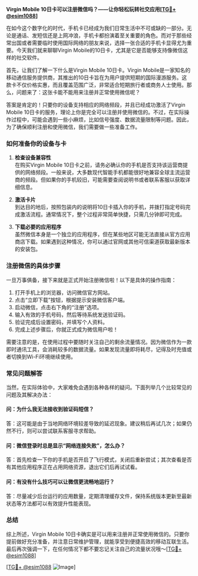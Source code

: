 **Virgin Mobile 10日卡可以注册微信吗？——让你轻松玩转社交应用[[TG💪+ @esim1088](https://t.me/s/esim1088)]**

在如今这个数字化的时代，手机卡已经成为我们日常生活中不可或缺的一部分。无论是通话、发短信还是上网冲浪，手机卡都扮演着至关重要的角色。而对于那些经常出国或者需要临时使用国际网络的朋友来说，选择一张合适的手机卡显得尤为重要。今天我们就来聊聊Virgin Mobile的10日卡，尤其是它是否能够支持像微信这样的社交软件。

首先，让我们了解一下什么是Virgin Mobile 10日卡。Virgin Mobile是一家知名的移动通信服务提供商，其推出的10日卡旨在为用户提供短期的国际漫游服务。这款卡不仅价格实惠，而且覆盖范围广泛，非常适合短期旅行者或商务人士使用。那么，问题来了：这张卡能不能用来注册并正常使用微信呢？

答案是肯定的！只要你的设备支持相应的网络频段，并且已经成功激活了Virgin Mobile 10日卡的服务，理论上你是完全可以注册并使用微信的。不过，在实际操作过程中，可能会遇到一些小麻烦，比如信号强度、数据流量限制等问题。因此，为了确保顺利注册和使用微信，我们需要做一些准备工作。

### **如何准备你的设备与卡**

1. **检查设备兼容性**  
   在购买Virgin Mobile 10日卡之前，请务必确认你的手机是否支持该运营商提供的网络频段。一般来说，大多数现代智能手机都能很好地兼容全球主流运营商的频段。但如果你的手机较旧，可能需要查阅说明书或者联系客服以获取详细信息。

2. **激活卡片**  
   到达目的地后，按照包装内的说明将10日卡插入你的手机，并拨打指定号码完成激活流程。通常情况下，整个过程非常简单快捷，只需几分钟即可完成。

3. **下载必要的应用程序**  
   虽然微信本身是一个独立的应用程序，但在某些地区可能无法直接从官方应用商店下载。如果遇到这种情况，你可以通过官网或其他可信渠道获取最新版本的安装包。

### **注册微信的具体步骤**

一旦万事俱备，接下来就是正式开始注册微信啦！以下是具体的操作指南：

1. 打开手机上的浏览器，访问微信官方网站。
2. 点击“立即下载”按钮，根据提示安装微信客户端。
3. 启动微信，点击右下角的“注册”选项。
4. 输入有效的手机号码，然后等待系统发送验证码。
5. 验证完成后设置密码，并填写个人资料。
6. 完成上述步骤后，你就正式成为微信用户啦！

需要注意的是，在使用过程中要随时关注自己的剩余流量情况。因为微信作为一款即时通讯工具，会消耗较多的数据流量。如果发现流量即将耗尽，记得及时充值或者切换到Wi-Fi环境继续使用。

### **常见问题解答**

当然，在实际体验中，大家难免会遇到各种各样的疑问。下面列举几个比较常见的问题及其解决办法：

#### **问：为什么我无法接收到验证码短信？**
答：这可能是由于当地网络环境较差导致的延迟现象。建议稍后再试几次；如果仍然不行，则可以尝试联系客服寻求帮助。

#### **问：微信登录时总是显示“网络连接失败”，怎么办？**
答：首先检查一下你的手机是否开启了飞行模式，关闭后重新尝试；其次查看是否有其他应用程序正在占用网络资源，退出它们后再试试看。

#### **问：有没有什么技巧可以让微信更流畅地运行？**
答：尽量减少后台运行的应用数量，定期清理缓存文件，保持系统版本更新至最新状态等方法都可以有效提升性能表现。

### **总结**

综上所述，Virgin Mobile 10日卡确实是可以用来注册并正常使用微信的。只要你提前做好充分准备，并注意日常维护管理，就能享受到便捷高效的移动互联生活。最后再次强调一下，在任何情况下都不要忘记关注自己的流量状况哦～[[TG💪+ @esim1088](https://t.me/s/esim1088)]

[[TG💪+ @esim1088](https://t.me/s/esim1088) ![Image](https://i.postimg.cc/4NQfJmqS/Snipaste-2025-05-13-00-14-12.png)]